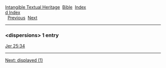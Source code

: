 [Intangible Textual Heritage](../../index)  [Bible](../index) 
[Index](index)   
[d Index](_d_)  
  [Previous](c03238)  [Next](c03240) 

------------------------------------------------------------------------

### &lt;dispersions&gt; 1 entry

[Jer 25:34](../kjv/jer025.htm#034)  

------------------------------------------------------------------------

[Next: displayed (1)](c03240)
